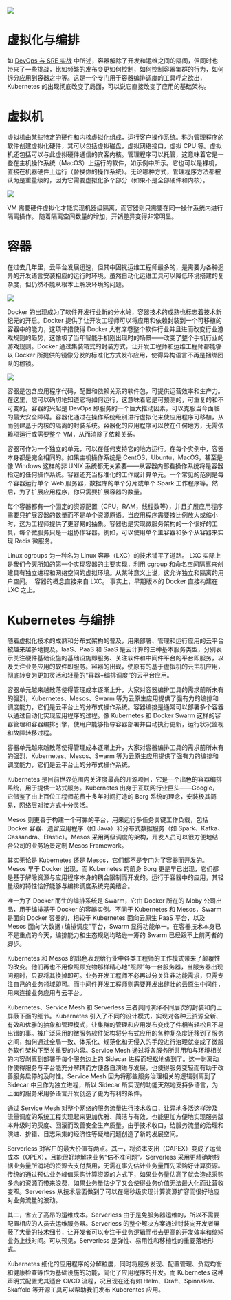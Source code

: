 ![](https://i.postimg.cc/8kvMhcZL/image.png)

# 虚拟化与编排

如 [DevOps 与 SRE 实战](https://ngte-be.gitbook.io/i/devops) 中所述，容器解除了开发和运维之间的隔阂，但同时也带来了一些挑战，比如频繁的发布变更如何控制，如何控制容器集群的行为，如何拆分应用到容器之中等。这是一个专门用于容器编排调度的工具呼之欲出，Kubernetes 的出现彻底改变了局面，可以说它直接改变了应用的基础架构。

# 虚拟机

虚拟机由某些特定的硬件和内核虚拟化组成，运行客户操作系统。称为管理程序的软件创建虚拟化硬件，其可以包括虚拟磁盘，虚拟网络接口，虚拟 CPU 等。虚拟机还包括可以与此虚拟硬件通信的宾客内核。管理程序可以托管，这意味着它是一些在主机操作系统（MacOS）上运行的软件，如示例中所示。它也可以是裸机，直接在机器硬件上运行（替换你的操作系统）。无论哪种方式，管理程序方法都被认为是重量级的，因为它需要虚拟化多个部分（如果不是全部硬件和内核）。

![](https://i.postimg.cc/gcxWt8FX/image.png)

VM 需要硬件虚拟化才能实现机器级隔离，而容器则只需要在同一操作系统内进行隔离操作。 随着隔离空间数量的增加，开销差异变得非常明显。

# 容器

在过去几年里，云平台发展迅速，但其中困扰运维工程师最多的，是需要为各种迥异的开发语言安装相应的运行时环境。虽然自动化运维工具可以降低环境搭建的复杂度，但仍然不能从根本上解决环境的问题。

![](https://i.postimg.cc/W41KFcsF/image.png)

Docker 的出现成为了软件开发行业新的分水岭，容器技术的成熟也标志着技术新纪元的开启。Docker 提供了让开发工程师可以将应用和依赖封装到一个可移植的容器中的能力，这项举措使得 Docker 大有席卷整个软件行业并且进而改变行业游戏规则的趋势，这像极了当年智能手机刚出现时的场景——改变了整个手机行业的游戏规则。Docker 通过集装箱式的封装方式，让开发工程师和运维工程师都能够以 Docker 所提供的镜像分发的标准化方式发布应用，使得异构语言不再是捆绑团队的枷锁。

![](https://i.postimg.cc/V6R8yWsn/image.png)

容器是包含应用程序代码，配置和依赖关系的软件包，可提供运营效率和生产力。在这里，您可以确切地知道它将如何运行，这意味着它是可预测的，可重复的和不可变的。容器的兴起是 DevOps 即服务的一个巨大推动因素，可以克服当今面临的最大安全障碍。容器化通过在操作系统级别进行虚拟化来使应用程序可移植，从而创建基于内核的隔离的封装系统。容器化的应用程序可以放在任何地方，无需依赖项运行或需要整个 VM，从而消除了依赖关系。

容器可作为一个独立的单元，可以在任何支持它的地方运行。在每个实例中，容器本身都是完全相同的。如果主机操作系统是 CentOS，Ubuntu，MacOS，甚至是像 Windows 这样的非 UNIX 系统都无关紧要——从容器内部看操作系统将是容器指定的任何操作系统。容器还充当标准化的工作或计算单元。一个常见的范例是每个容器运行单个 Web 服务器，数据库的单个分片或单个 Spark 工作程序等。然后，为了扩展应用程序，你只需要扩展容器的数量。

每个容器都有一个固定的资源配置（CPU，RAM，线程数等），并且扩展应用程序需要只扩展容器的数量而不是单个资源原语。当应用程序需要按比例放大或缩小时，这为工程师提供了更容易的抽象。容器也是实现微服务架构的一个很好的工具，每个微服务只是一组协作容器。例如，可以使用单个主容器和多个从容器来实现 Redis 微服务。

Linux cgroups 为一种名为 Linux 容器（LXC）的技术铺平了道路。 LXC 实际上是我们今天所知的第一个实现容器的主要实现，利用 cgroup 和命名空间隔离来创建具有独立进程和网络空间的虚拟环境。从某种意义上说，这允许独立和隔离的用户空间。  容器的概念直接来自 LXC。 事实上，早期版本的 Docker 直接构建在 LXC 之上。

# Kubernetes 与编排

随着虚拟化技术的成熟和分布式架构的普及，用来部署、管理和运行应用的云平台被越来越多地提及。IaaS、PaaS 和 SaaS 是云计算的三种基本服务类型，分别表示关注硬件基础设施的基础设施即服务、关注软件和中间件平台的平台即服务，以及关注业务应用的软件即服务。容器的出现，使原有的基于虚拟机的云主机应用，彻底转变为更加灵活和轻量的“容器+编排调度”的云平台应用。

容器单元越来越散落使得管理成本逐渐上升，大家对容器编排工具的需求前所未有的强烈，Kubernetes、Mesos、Swarm 等为云原生应用提供了强有力的编排和调度能力，它们是云平台上的分布式操作系统。容器编排是通常可以部署多个容器以通过自动化实现应用程序的过程。像 Kubernetes 和 Docker Swarm 这样的容器管理和容器编排引擎，使用户能够指导容器部署并自动执行更新，运行状况监视和故障转移过程。

容器单元越来越散落使得管理成本逐渐上升，大家对容器编排工具的需求前所未有的强烈，Kubernetes、Mesos、Swarm 等为云原生应用提供了强有力的编排和调度能力，它们是云平台上的分布式操作系统。

Kubernetes 是目前世界范围内关注度最高的开源项目，它是一个出色的容器编排系统，用于提供一站式服务。Kubernetes 出身于互联网行业巨头——Google，它借鉴了由上百位工程师花费十多年时间打造的 Borg 系统的理念，安装极其简易，网络层对接方式十分灵活。

Mesos 则更善于构建一个可靠的平台，用来运行多任务关键工作负载，包括 Docker 容器、遗留应用程序（如 Java）和分布式数据服务（如 Spark、Kafka、Cassandra、Elastic）。Mesos 采用两级调度的架构，开发人员可以很方便地结合公司的业务场景定制 Mesos Framework。

其实无论是 Kubernetes 还是 Mesos，它们都不是专门为了容器而开发的。Mesos 早于 Docker 出现，而 Kubernetes 的前身 Borg 更是早已出现，它们都是基于解除资源与应用程序本身的耦合限制而开发的。运行于容器中的应用，其轻量级的特性恰好能够与编排调度系统完美结合。

唯一为了 Docker 而生的编排系统是 Swarm，它由 Docker 所在的 Moby 公司出品，用于编排基于 Docker 的容器实例。不同于 Kubernetes 和 Mesos，Swarm 是面向 Docker 容器的，相较于 Kubernetes 面向云原生 PaaS 平台，以及 Mesos 面向“大数据+编排调度”平台，Swarm 显得功能单一。在容器技术本身已不是重点的今天，编排能力和生态规划均略逊一筹的 Swarm 已经跟不上前两者的脚步。

Kubernetes 和 Mesos 的出色表现给行业中各类工程师的工作模式带来了颠覆性的改变。他们再也不用像照顾宠物那样精心地“照顾”每一台服务器，当服务器出现问题时，只要将其换掉即可。业务开发工程师不必再过分关注非功能需求，只需专注自己的业务领域即可。而中间件开发工程师则需要开发出健壮的云原生中间件，用来连接业务应用与云平台。

Kubernetes、Service Mesh 和 Serverless 三者共同演绎不同层次的封装和向上屏蔽下面的细节。Kubernetes 引入了不同的设计模式，实现对各种云资源全新、有效和优雅的抽象和管理模式，让集群的管理和应用发布变成了件相当轻松且不易出错的事。被广泛采用的微服务软件架构将分布式应用的各种复杂度迁移到了服务之间，如何通过全局一致、体系化、规范化和无侵入的手段进行治理就变成了微服务软件架构下至关重要的内容。Service Mesh 通过将各服务所共用和与环境相关的内容剥离到部署于每个服务边上的 Sidecar 进程而轻松地做到了。这一剥离动作使得服务与平台能充分解耦而方便各自演进与发展，也使得服务变轻而有助于改善服务启停的及时性。Service Mesh 因为将那些服务治理相关的逻辑剥离到了 Sidecar 中且作为独立进程，所以 Sidecar 所实现的功能天然地支持多语言，为上面的服务采用多语言开发创造了更为有利的条件。

通过 Service Mesh 对整个网络的服务流量进行技术收口，让异地多活这样涉及流量调度的系统工程实现起来更加优雅、简洁与有效，也能更加方便地实现服务版本升级时的灰度、回滚而改善安全生产质量。由于技术收口，给服务流量的治理和演进、排错、日志采集的经济性等疑难问题创造了新的发展空间。

Serverless 对客户的最大价值有两点。其一，将资本支出（CAPEX）变成了运营成本（OPEX），且能很好地解决业务“估不准问题”。Serverless 采用更精确地根据业务量所消耗的资源去支付费用，无需在事先估计业务量而先采购好计算资源。传统的通过预估业务峰值采购计算资源的方式下，如果业务量估高了就会造成采购多余的资源而带来浪费，如果业务量估少了又会使得业务价值无法最大化而让营收变窄。Serverless 从技术层面做到了可以在毫秒级实现计算资源扩容而很好地应对业务流量的波动。

其二，省去了高昂的运维成本。Serverless 由于是免服务器运维的，所以不需要配置相应的人员去运维服务器。Serverless 的整个解决方案通过封装向开发者屏蔽了大量的技术细节，让开发者可以专注于业务逻辑而带去更高的开发效率和缩短业务上线时间。可以预见，Serverless 是弹性、易用性和移植性的重要落地形式。

Kubernetes 细化的应用程序的分解粒度，同时将服务发现、配置管理、负载均衡和健康检查等作为基础设施的功能，简化了应用程序的开发。而 Kubernetes 这种声明式配置尤其适合 CI/CD 流程，况且现在还有如 Helm、Draft、Spinnaker、Skaffold 等开源工具可以帮助我们发布 Kuberentes 应用。
